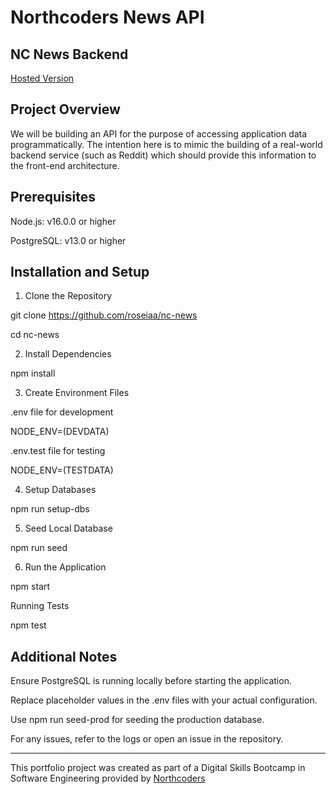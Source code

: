 # Northcoders News API

## NC News Backend

[Hosted Version](https://nc-news-jstr.onrender.com/)


## Project Overview

We will be building an API for the purpose of accessing application data programmatically. The intention here is to mimic the building of a real-world backend service (such as Reddit) which should provide this information to the front-end architecture.


##  Prerequisites

Node.js: v16.0.0 or higher

PostgreSQL: v13.0 or higher

##  Installation and Setup

1. Clone the Repository

git clone https://github.com/roseiaa/nc-news

cd nc-news

2. Install Dependencies

npm install

3. Create Environment Files

.env file for development

NODE_ENV=(DEVDATA)

.env.test file for testing

NODE_ENV=(TESTDATA)

4. Setup Databases

npm run setup-dbs

5. Seed Local Database

npm run seed

6. Run the Application

npm start


Running Tests

npm test

## Additional Notes

Ensure PostgreSQL is running locally before starting the application.

Replace placeholder values in the .env files with your actual configuration.

Use npm run seed-prod for seeding the production database.

For any issues, refer to the logs or open an issue in the repository.



--- 

This portfolio project was created as part of a Digital Skills Bootcamp in Software Engineering provided by [Northcoders](https://northcoders.com/)
